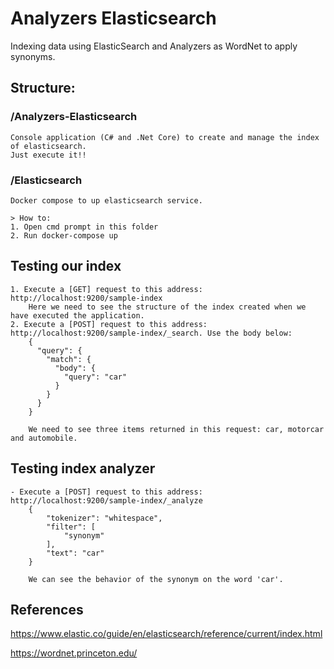 # Analyzers Elasticsearch
Indexing data using ElasticSearch and Analyzers as WordNet to apply synonyms.

## Structure:

### /Analyzers-Elasticsearch
    Console application (C# and .Net Core) to create and manage the index of elasticsearch.
    Just execute it!!

### /Elasticsearch
    Docker compose to up elasticsearch service.
    
    > How to:
    1. Open cmd prompt in this folder
    2. Run docker-compose up
    
## Testing our index
    1. Execute a [GET] request to this address: http://localhost:9200/sample-index
        Here we need to see the structure of the index created when we have executed the application.
    2. Execute a [POST] request to this address: http://localhost:9200/sample-index/_search. Use the body below:
        {
          "query": {
            "match": {
              "body": {
                "query": "car"
              }
            }
          }
        }
        
        We need to see three items returned in this request: car, motorcar and automobile.
    
## Testing index analyzer
    - Execute a [POST] request to this address: http://localhost:9200/sample-index/_analyze
        {
            "tokenizer": "whitespace",
            "filter": [
                "synonym"
            ],
            "text": "car"
        }
        
        We can see the behavior of the synonym on the word 'car'.

## References

https://www.elastic.co/guide/en/elasticsearch/reference/current/index.html

https://wordnet.princeton.edu/

